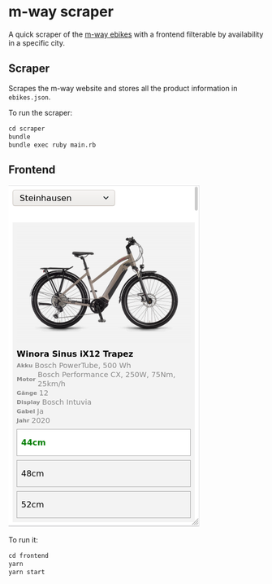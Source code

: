 # m-way scraper

A quick scraper of the [m-way ebikes](https://m-way.ch/e-bikes/) with a frontend filterable by availability in a specific city.

## Scraper

Scrapes the m-way website and stores all the product information in `ebikes.json`.

To run the scraper:

```
cd scraper
bundle
bundle exec ruby main.rb
```

## Frontend

![Screenshot](docs/screenshot.png)

To run it:

```
cd frontend
yarn
yarn start
```
